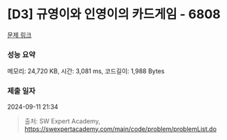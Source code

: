 # [D3] 규영이와 인영이의 카드게임 - 6808 

[문제 링크](https://swexpertacademy.com/main/code/problem/problemDetail.do?contestProbId=AWgv9va6HnkDFAW0) 

### 성능 요약

메모리: 24,720 KB, 시간: 3,081 ms, 코드길이: 1,988 Bytes

### 제출 일자

2024-09-11 21:34



> 출처: SW Expert Academy, https://swexpertacademy.com/main/code/problem/problemList.do